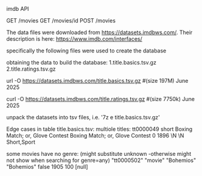 


imdb API

GET /movies
GET /movies/id
POST /movies



The data files were downloaded from https://datasets.imdbws.com/. 
Their description is here: https://www.imdb.com/interfaces/


specifically the following files were used to create the database


obtaining the data to build the database:
1.title.basics.tsv.gz
2.title.ratings.tsv.gz


url -O https://datasets.imdbws.com/title.basics.tsv.gz #(size 197M)  June 2025
   

curl -O https://datasets.imdbws.com/title.ratings.tsv.gz   #(size 7750k) June 2025


unpack the datasets into tsv files, i.e.  '7z e  title.basics.tsv.gz'




Edge cases in table title.basics.tsv:
multiole titles:
tt0000049	short	Boxing Match; or, Glove Contest	Boxing Match; or, Glove Contest	0	1896	\N	\N	Short,Sport

some movies have no genre: (might substitute unknown -otherwise might not show when searching for genre=any)
"tt0000502"	"movie"	"Bohemios"	"Bohemios"	false	1905		100	 [null]